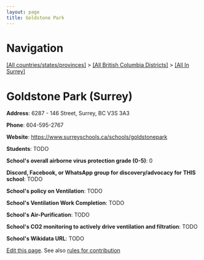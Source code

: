 ```yaml
---
layout: page
title: Goldstone Park
---
```

# Navigation

[[All countries/states/provinces]](../../..) > [[All British Columbia Districts]](../..) > [[All In Surrey]](..)

# Goldstone Park (Surrey)

**Address**: 6287 - 146 Street, Surrey, BC V3S 3A3

**Phone**: 604-595-2767

**Website**: <https://www.surreyschools.ca/schools/goldstonepark>

**Students**: TODO

**School's overall airborne virus protection grade (0-5)**: 0

**Discord, Facebook, or WhatsApp group for discovery/advocacy for THIS school**: TODO

**School's policy on Ventilation**: TODO

**School's Ventilation Work Completion**: TODO

**School's Air-Purification**: TODO

**School's CO2 monitoring to actively drive ventilation and filtration**: TODO

**School's Wikidata URL**: TODO


[Edit this page](https://github.com/ventilate-schools/BC/edit/main/./Surrey/Goldstone_Park.md). See also [rules for contribution](../../../contribution-rules/)